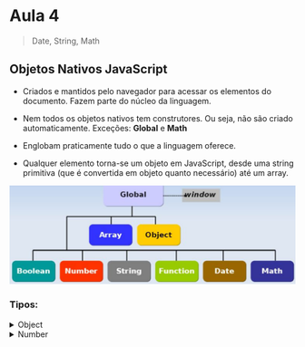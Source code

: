 # Aula 4

> Date, String, Math

## Objetos Nativos JavaScript 

- Criados e mantidos pelo navegador para acessar os elementos do documento.
Fazem parte do núcleo da linguagem.

- Nem todos os objetos nativos tem construtores.
Ou seja, não são criado automaticamente.
Exceções: **Global** e **Math**

- Englobam praticamente tudo o que a linguagem oferece.

- Qualquer elemento torna-se um objeto em JavaScript, desde uma string primitiva (que é convertida em objeto quanto necessário) até um array.

![Objetos Nativos](https://github.com/marcelobarbieri/fiap_frontendspecialist/blob/main/assets/objetosnativos.png)

### Tipos:

<details><summary>Object</summary>

Tipo genérico de objeto. Usado para representar qualquer objeto criado com *new*

> Métodos
- toString(): transforma qualquer objeto em uma representação
- stringvalueOf(): converte qualquer objeto em seu valor primitivo

> Exemplo

```
index.html
js/
    script.js
```    
    
index.html    
    
```html
<!DOCTYPE html>  
<html>
    <head>
        <title>Objetos Nativos</title>
    </head>
    <body>
        <script type="text/javascript" src="js/script.js"></script>
    </body>
</html>  
```
  
script.js

```js
d=new Date();
alert(d.toString());    
    
n=new Number(1000);
alert(n.valueOf());    
```
    
</details>    

<details><summary>Number</summary>

Usado para representar números como objetos.

A principal utilidade é disponibilizar algumas constantes globais:
    
|Função|Valor|
|:---|:---:|
|Number.MAX_VALUE|1.79e+308|
|Number.MIN_VALUE|5e-324|    
|Number.NaN|NaN|
|Number.POSITIVE_INFINITY|-Infinity|
|Number.NEGATIVE_INFINITY|Infinity|
    
> Funções:
    
- toFixed()

```js
var n = new Number("80.90674");    
/* o método toFixed retorna o número de casas decimais definidas dentro do parâmetro */    

alert(n.toFixed());    
/* com os parâmetros vazios, ele retorna um número sem casas decimais. */    
/* resultado: 81 (arredondou para 81) */        
    
alert(n.toFixed(3));    
/* para obter a quantidade de casas decimais desejadas, declarar dentro dos parenteses */    
/* resultado: 81 (arredondou para 80.907) */            
```

</details>    

<!--
<details><summary>Number</summary>

</details>    
-->
